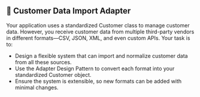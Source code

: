 ## 🧩 Customer Data Import Adapter

Your application uses a standardized Customer class to manage customer data. However, you receive customer data from multiple third-party vendors in different formats—CSV, JSON, XML, and even custom APIs. Your task is to:

- Design a flexible system that can import and normalize customer data from all these sources.
- Use the Adapter Design Pattern to convert each format into your standardized Customer object.
- Ensure the system is extensible, so new formats can be added with minimal changes.